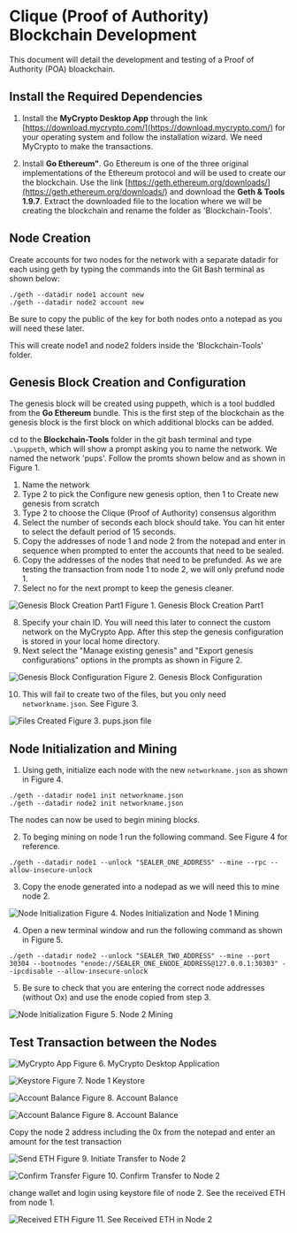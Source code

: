 # Clique (Proof of Authority) Blockchain Development
This document will detail the development and testing of a Proof of Authority (POA) bloackchain.

## Install the Required Dependencies

1) Install the **MyCrypto Desktop App** through the link [https://download.mycrypto.com/](https://download.mycrypto.com/) for your operating system and follow the installation wizard. We need MyCrypto to make the transactions. 

2) Install **Go Ethereum"**. Go Ethereum is one of the three original implementations of the Ethereum protocol and will be used to create our the blockchain. Use the link [https://geth.ethereum.org/downloads/](https://geth.ethereum.org/downloads/) and download the **Geth & Tools 1.9.7**. Extract the downloaded file to the location where we will be creating the blockchain and rename the folder as 'Blockchain-Tools'.

## Node Creation

Create accounts for two nodes for the network with a separate datadir for each using geth by typing the commands into the Git Bash terminal as shown below:
```
./geth --datadir node1 account new
./geth --datadir node2 account new
```
Be sure to copy the public of the key for both nodes onto a notepad as you will need these later.

This will create node1 and node2 folders inside the 'Blockchain-Tools' folder. 

## Genesis Block Creation and Configuration

The genesis block will be created using puppeth, which is a tool buddled from the **Go Ethereum** bundle. This is the first step of the blockchain as the genesis block is the first block on which additional blocks can be added. 

cd to the **Blockchain-Tools** folder in the git bash terminal and type `.\puppeth`, which will show a prompt asking you to name the network. We named the network 'pups'. Follow the promts shown below and as shown in Figure 1. 
1) Name the network
2) Type 2 to pick the Configure new genesis option, then 1 to Create new genesis from scratch
3) Type 2 to choose the Clique (Proof of Authority) consensus algorithm
4) Select the number of seconds each block should take. You can hit enter to select the default period of 15 seconds.
5) Copy the addresses of node 1 and node 2 from the notepad and enter in sequence when prompted to enter the accounts that need to be sealed.
6) Copy the addresses of the nodes that need to be prefunded. As we are testing the transaction from node 1 to node 2, we will only prefund node 1. 
7) Select no for the next prompt to keep the genesis cleaner. 

![Genesis Block Creation Part1](/Screenshots/step1a.JPG)
Figure 1. Genesis Block Creation Part1

8) Specify your chain ID. You will need this later to connect the custom network on the MyCrypto App. After this step the genesis configuration is stored in your local home directory.
9) Next select the "Manage existing genesis" and  "Export genesis configurations" options in the prompts as shown in Figure 2. 

![Genesis Block Configuration](/Screenshots/step1b.JPG)
Figure 2. Genesis Block Configuration

10) This will fail to create two of the files, but you only need `networkname.json`. See Figure 3.

![Files Created](/Screenshots/step1b2.JPG)
Figure 3. pups.json file

## Node Initialization and Mining

1) Using geth, initialize each node with the new `networkname.json` as shown in Figure 4.
```
./geth --datadir node1 init networkname.json
./geth --datadir node2 init networkname.json
```
The nodes can now be used to begin mining blocks.

2) To beging mining on node 1 run the following command. See Figure 4 for reference.
```
./geth --datadir node1 --unlock "SEALER_ONE_ADDRESS" --mine --rpc --allow-insecure-unlock
```
3) Copy the enode generated into a nodepad as we will need this to mine node 2.

![Node Initialization](/Screenshots/step2.JPG)
Figure 4. Nodes Initialization and Node 1 Mining

4) Open a new terminal window and run the following command as shown in Figure 5. 
```
./geth --datadir node2 --unlock "SEALER_TWO_ADDRESS" --mine --port 30304 --bootnodes "enode://SEALER_ONE_ENODE_ADDRESS@127.0.0.1:30303" --ipcdisable --allow-insecure-unlock
```
5) Be sure to check that you are entering the correct node addresses (without Ox) and use the enode copied from step 3.

![Node Initialization](/Screenshots/step3.JPG)
Figure 5. Node 2 Mining

## Test Transaction between the Nodes

![MyCrypto App](/Screenshots/step4.JPG)
Figure 6. MyCrypto Desktop Application

![Keystore](/Screenshots/step4a.JPG)
Figure 7. Node 1 Keystore

![Account Balance](/Screenshots/step4b.JPG)
Figure 8. Account Balance

![Account Balance](/Screenshots/step4b.JPG)
Figure 8. Account Balance

Copy the node 2 address including the 0x from the notepad and enter an amount for the test transaction

![Send ETH](/Screenshots/sendETH.JPG)
Figure 9. Initiate Transfer to Node 2

![Confirm Transfer](/Screenshots/confirm1.JPG)
Figure 10. Confirm Transfer to Node 2

change wallet and login using keystore file of node 2. See the received ETH from node 1.

![Received ETH](/Screenshots/receivedETH.JPG)
Figure 11. See Received ETH in Node 2


